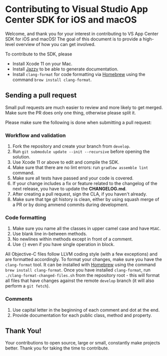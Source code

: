 # Contributing to Visual Studio App Center SDK for iOS and macOS

Welcome, and thank you for your interest in contributing to VS App Center SDK for iOS and macOS!
The goal of this document is to provide a high-level overview of how you can get involved.

To contribute to the SDK, please

* Install Xcode 11 on your Mac.
* Install [Jazzy](https://github.com/realm/jazzy) to be able to generate documentation.
* Install `clang-format` for code formatting via [Homebrew](https://brew.sh) using the command `brew install clang-format`.

## Sending a pull request

Small pull requests are much easier to review and more likely to get merged. Make sure the PR does only one thing, otherwise please split it.

Please make sure the following is done when submitting a pull request:

### Workflow and validation

1. Fork the repository and create your branch from `develop`.
1. Run `git submodule update --init --recursive` before opening the solution.
1. Use Xcode 11 or above to edit and compile the SDK.
1. Make sure that there are no lint errors: run `gradlew assemble lint` command.
1. Make sure all tests have passed and your code is covered.
1. If your change includes a fix or feature related to the changelog of the next release, you have to update the **CHANGELOG.md**.
1. After creating a pull request, sign the CLA, if you haven't already.
1. Make sure that tge git history is clean, either by using squash merge of a PR or by doing ammend commits during development.

### Code formatting

1. Make sure you name all the classes in upper camel case and have `MSAC`.
1. Use blank line in-between methods.
1. No newlines within methods except in front of a comment.
1. Use `{}` even if you have single operation in block.

All Objective-C files follow LLVM coding style (with a few exceptions) and are formatted accordingly. To format your changes, make sure you have the `clang-format` tool. It can be installed with [Homebrew](https://brew.sh) using the command `brew install clang-format`. Once you have installed `clang-format`, run `./clang-format-changed-files.sh` from the repository root - this will format all files that have changes against the remote `develop` branch (it will also perform a `git fetch`).

### Comments

1. Use capital letter in the beginning of each comment and dot at the end.
1. Provide documentation for each public class, method and property.

## Thank You!

Your contributions to open source, large or small, constantly make projects better. Thank you for taking the time to contribute.
